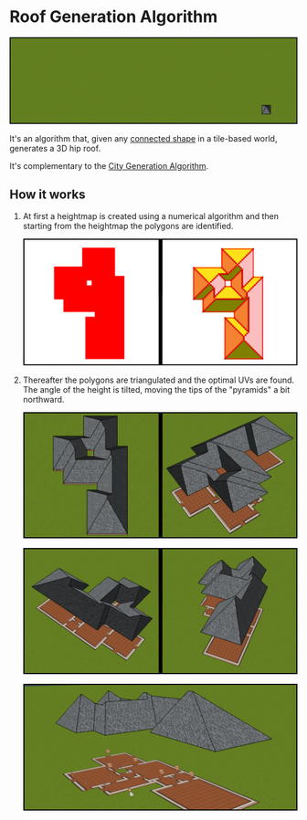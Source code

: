 Roof Generation Algorithm
=====

![Evolving City Generation](../images/evolving-city-generation.gif)

It's an algorithm that, given any [connected shape](https://en.wikipedia.org/wiki/Connected_space) in a tile-based world, generates a 3D hip roof. 

It's complementary to the [City Generation Algorithm](../city_generation_algorithm/city_generation_algorithm.md).

## How it works

1. At first a heightmap is created using a numerical algorithm and then starting from the heightmap the polygons are identified.

    ![Algorithm Steps](images/algorithm_steps.png)

2. Thereafter the polygons are triangulated and the optimal UVs are found. The angle of the height is tilted, moving the tips of the "pyramids" a bit northward.

    ![Result 1](images/algorithm_result_1.png)

    ![Result 1](images/algorithm_result_2.png)

    ![Result 1](images/algorithm_result_3.png)